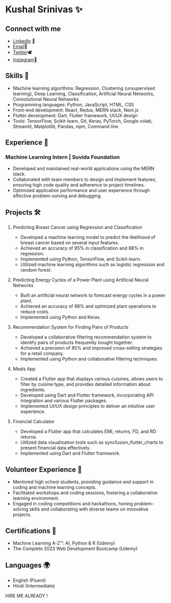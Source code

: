 # Kushal Srinivas ✨

## Connect with me
- [LinkedIn](https://www.linkedin.com/in/kushal-s075/) 📎
- [Email](kushal.s.2005@email.com)📧 
- [Twitter](https://twitter.com/Kushalsrinivasn)🕊️
- [Instagram](https://www.instagram.com/onemorekushal/)📸


## Skills 🚀
- Machine learning algorithms: Regression, Clustering (unsupervised learning), Deep Learning, Classification, Artificial Neural Networks, Convolutional Neural Networks
- Programming languages: Python, JavaScript, HTML, CSS
- Front-end development: React, Redux, MERN stack, Next.js
- Flutter development: Dart, Flutter framework, UI/UX design
- Tools: TensorFlow, Scikit-learn, Git, Keras, PyTorch, Google colab, Streamlit, Matplotlib, Pandas, npm, Command line

## Experience 💼
### Machine Learning Intern | Suvida Foundation
- Developed and maintained real-world applications using the MERN stack.
- Collaborated with team members to design and implement features, ensuring high code quality and adherence to project timelines.
- Optimized application performance and user experience through effective problem-solving and debugging.

## Projects 🛠️
1. Predicting Breast Cancer using Regression and Classification
   - Developed a machine learning model to predict the likelihood of breast cancer based on several input features.
   - Achieved an accuracy of 95% in classification and 88% in regression.
   - Implemented using Python, TensorFlow, and Scikit-learn.
   - Utilized machine learning algorithms such as logistic regression and random forest.

2. Predicting Energy Cycles of a Power Plant using Artificial Neural Networks
   - Built an artificial neural network to forecast energy cycles in a power plant.
   - Achieved an accuracy of 98% and optimized plant operations to reduce costs.
   - Implemented using Python and Keras.

3. Recommendation System for Finding Pairs of Products
   - Developed a collaborative filtering recommendation system to identify pairs of products frequently bought together.
   - Achieved a precision of 85% and improved cross-selling strategies for a retail company.
   - Implemented using Python and collaborative filtering techniques.

4. Meals App
   - Created a Flutter app that displays various cuisines, allows users to filter by cuisine type, and provides detailed information about ingredients.
   - Developed using Dart and Flutter framework, incorporating API integration and various Flutter packages.
   - Implemented UI/UX design principles to deliver an intuitive user experience.

5. Financial Calculator
   - Developed a Flutter app that calculates EMI, returns, FD, and RD returns.
   - Utilized data visualization tools such as syncfusion_flutter_charts to present financial data effectively.
   - Implemented using Dart and Flutter framework.

## Volunteer Experience 🤝
- Mentored high school students, providing guidance and support in coding and machine learning concepts.
- Facilitated workshops and coding sessions, fostering a collaborative learning environment.
- Engaged in coding competitions and hackathons, honing problem-solving skills and collaborating with diverse teams on innovative projects.

## Certifications 📜
- Machine Learning A-Z™: AI, Python & R (Udemy)
- The Complete 2023 Web Development Bootcamp (Udemy)

## Languages 🌍
- English (Fluent)
- Hindi (Intermediate)



HIRE ME ALREADY !
